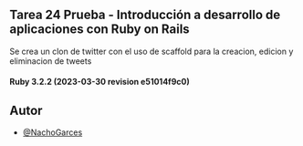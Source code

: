 ## Tarea 24 Prueba - Introducción a desarrollo de aplicaciones con Ruby on Rails

Se crea un clon de twitter con el uso de scaffold para la creacion, edicion y eliminacion de tweets


#### Ruby 3.2.2 (2023-03-30 revision e51014f9c0)
## Autor

- [@NachoGarces](https://github.com/NachoGarces)
